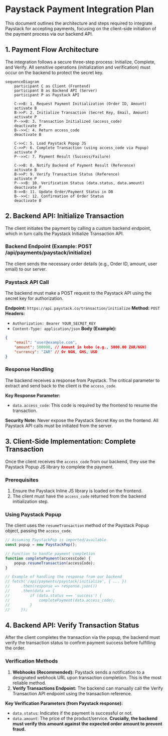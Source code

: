 # Paystack Payment Integration Plan

This document outlines the architecture and steps required to integrate Paystack for accepting payments, focusing on the client-side initiation of the payment process via our backend API.

## 1. Payment Flow Architecture

The integration follows a secure three-step process: Initialize, Complete, and Verify. All sensitive operations (initialization and verification) must occur on the backend to protect the secret key.

```mermaid
sequenceDiagram
    participant C as Client (Frontend)
    participant B as Backend API (Server)
    participant P as Paystack API

    C->>B: 1. Request Payment Initialization (Order ID, Amount)
    activate B
    B->>P: 2. Initialize Transaction (Secret Key, Email, Amount)
    activate P
    P-->>B: 3. Transaction Initialized (access_code)
    deactivate P
    B-->>C: 4. Return access_code
    deactivate B

    C->>C: 5. Load Paystack Popup JS
    C->>P: 6. Complete Transaction (using access_code via Popup)
    activate P
    P-->>C: 7. Payment Result (Success/Failure)

    C->>B: 8. Notify Backend of Payment Result (Reference)
    activate B
    B->>P: 9. Verify Transaction Status (Reference)
    activate P
    P-->>B: 10. Verification Status (data.status, data.amount)
    deactivate P
    B->>B: 11. Update Order/Payment Status in DB
    B-->>C: 12. Confirmation of Order Status
    deactivate B
```

## 2. Backend API: Initialize Transaction

The client initiates the payment by calling a custom backend endpoint, which in turn calls the Paystack Initialize Transaction API.

### Backend Endpoint (Example: POST /api/payments/paystack/initialize)

The client sends the necessary order details (e.g., Order ID, amount, user email) to our server.

### Paystack API Call

The backend must make a POST request to the Paystack API using the secret key for authorization.

**Endpoint:** `https://api.paystack.co/transaction/initialize`
**Method:** `POST`
**Headers:**
- `Authorization: Bearer YOUR_SECRET_KEY`
- `Content-Type: application/json`
**Body (Example):**
```json
{
    "email": "user@example.com",
    "amount": 500000, // Amount in kobo (e.g., 5000.00 ZAR/NGN)
    "currency": "ZAR" // Or NGN, GHS, USD
}
```

### Response Handling

The backend receives a response from Paystack. The critical parameter to extract and send back to the client is the `access_code`.

**Key Response Parameter:**
- `data.access_code`: This code is required by the frontend to resume the transaction.

**Security Note:** Never expose the Paystack Secret Key on the frontend. All Paystack API calls must be initiated from the server.

## 3. Client-Side Implementation: Complete Transaction

Once the client receives the `access_code` from our backend, they use the Paystack Popup JS library to complete the payment.

### Prerequisites

1. Ensure the Paystack Inline JS library is loaded on the frontend.
2. The client must have the `access_code` returned from the backend initialization step.

### Using Paystack Popup

The client uses the `resumeTransaction` method of the Paystack Popup object, passing the `access_code`.

```javascript
// Assuming PaystackPop is imported/available
const popup = new PaystackPop();

// Function to handle payment completion
function completePayment(accessCode) {
    popup.resumeTransaction(accessCode);
}

// Example of handling the response from our backend
// fetch('/api/payments/paystack/initialize', { ... })
//     .then(response => response.json())
//     .then(data => {
//         if (data.status === 'success') {
//             completePayment(data.access_code);
//         }
//     });
```

## 4. Backend API: Verify Transaction Status

After the client completes the transaction via the popup, the backend must verify the transaction status to confirm payment success before fulfilling the order.

### Verification Methods

1. **Webhooks (Recommended):** Paystack sends a notification to a designated webhook URL upon transaction completion. This is the most reliable method.
2. **Verify Transactions Endpoint:** The backend can manually call the Verify Transaction API endpoint using the transaction reference.

**Key Verification Parameters (from Paystack response):**
- `data.status`: Indicates if the payment is successful or not.
- `data.amount`: The price of the product/service. **Crucially, the backend must verify this amount against the expected order amount to prevent fraud.**